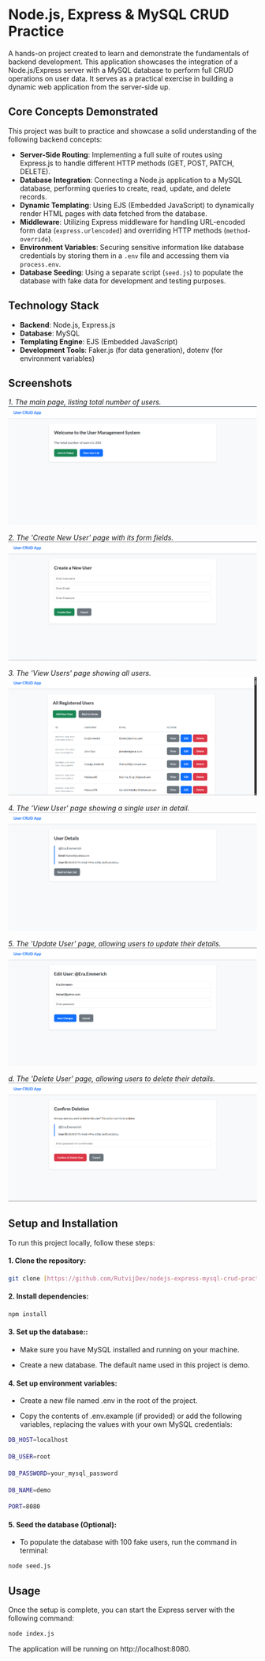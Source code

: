 # Node.js, Express & MySQL CRUD Practice

A hands-on project created to learn and demonstrate the fundamentals of backend development. This application showcases the integration of a Node.js/Express server with a MySQL database to perform full CRUD operations on user data. It serves as a practical exercise in building a dynamic web application from the server-side up.

## Core Concepts Demonstrated

This project was built to practice and showcase a solid understanding of the following backend concepts:

- **Server-Side Routing**: Implementing a full suite of routes using Express.js to handle different HTTP methods (GET, POST, PATCH, DELETE).
- **Database Integration**: Connecting a Node.js application to a MySQL database, performing queries to create, read, update, and delete records.
- **Dynamic Templating**: Using EJS (Embedded JavaScript) to dynamically render HTML pages with data fetched from the database.
- **Middleware**: Utilizing Express middleware for handling URL-encoded form data (`express.urlencoded`) and overriding HTTP methods (`method-override`).
- **Environment Variables**: Securing sensitive information like database credentials by storing them in a `.env` file and accessing them via `process.env`.
- **Database Seeding**: Using a separate script (`seed.js`) to populate the database with fake data for development and testing purposes.

## Technology Stack

- **Backend**: Node.js, Express.js
- **Database**: MySQL
- **Templating Engine**: EJS (Embedded JavaScript)
- **Development Tools**: Faker.js (for data generation), dotenv (for environment variables)

## Screenshots

_1. The main page, listing total number of users._
![Screenshot of the main page listing total number of users](./assets/home_page.png)

_2. The 'Create New User' page with its form fields._
![Screenshot of the create user page](./assets/insert_page.png)

_3. The 'View Users' page showing all users._
![Screenshot of the view user page listing all users](./assets/alluser_view_page.png)

_4. The 'View User' page showing a single user in detail._
![Screenshot of the view user page](./assets/view_page.png)

_5. The 'Update User' page, allowing users to update their details._
![Screenshot of the update user page](./assets/update_page.png)

_d. The 'Delete User' page, allowing users to delete their details._
![Screenshot of the delete user page](./assets/delete_page.png)

## Setup and Installation

To run this project locally, follow these steps:

#### 1. Clone the repository:

```bash
git clone [https://github.com/RutvijDev/nodejs-express-mysql-crud-practice.git](https://github.com/RutvijDev/nodejs-express-mysql-crud-practice.git)
```

#### 2. Install dependencies:

```bash
npm install
```

#### 3. Set up the database::

- Make sure you have MySQL installed and running on your machine.

- Create a new database. The default name used in this project is demo.

#### 4. Set up environment variables:

- Create a new file named .env in the root of the project.

- Copy the contents of .env.example (if provided) or add the following variables, replacing the values with your own MySQL credentials:

```bash
DB_HOST=localhost

DB_USER=root

DB_PASSWORD=your_mysql_password

DB_NAME=demo

PORT=8080
```

#### 5. Seed the database (Optional):

- To populate the database with 100 fake users, run the command in terminal:

```bash
node seed.js
```

## Usage

Once the setup is complete, you can start the Express server with the following command:

```bash
node index.js
```

The application will be running on http://localhost:8080.
